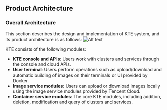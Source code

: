## Product Architecture

### Overall Architecture
This section describes the design and implementation of KTE system, and its product architecture is as follows:
![Alt text](https://mc.qcloudimg.com/static/img/2924e6a13177c982aa86bf243cb5bbce/ccs_revise_pic.png)

KTE consists of the following modules:

- **KTE console and APIs**: Users work with clusters and services through the console and cloud APIs.
- **User terminal**: Users perform operations such as upload/download and automatic building of images on their terminals or UI provided by Docker.
- **Image service modules:** Users can upload or download images locally using the image service modules provided by Tencent Cloud.
- **Container service modules**: The core KTE modules, including addition, deletion, modification and query of clusters and services.




